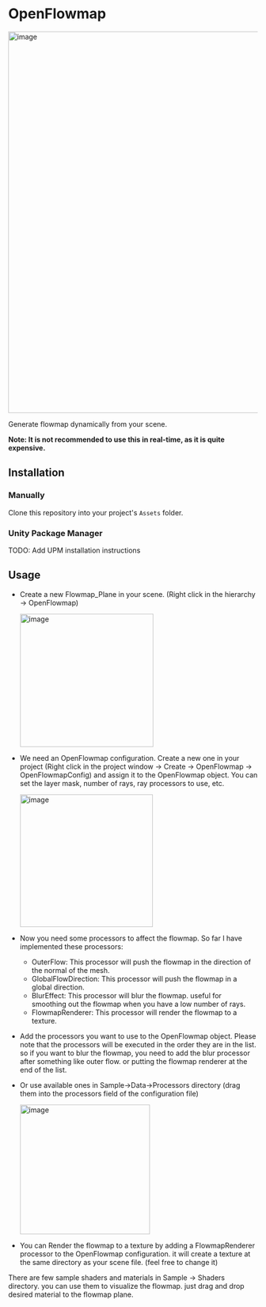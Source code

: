 # OpenFlowmap

<img width="771" alt="image" src="https://github.com/omid3098/OpenFlowMap/assets/6388730/a94c2169-190a-4bd3-9f02-5c2f9037eaa1">


Generate flowmap dynamically from your scene.

**Note: It is not recommended to use this in real-time, as it is quite expensive.**

## Installation

### Manually

Clone this repository into your project's `Assets` folder.

### Unity Package Manager

TODO: Add UPM installation instructions

## Usage

- Create a new Flowmap_Plane in your scene. (Right click in the hierarchy -> OpenFlowmap)

  <img width="269" alt="image" src="https://github.com/omid3098/OpenFlowMap/assets/6388730/3e2ef15a-f0ce-4e36-b625-2c07bef80903">


- We need an OpenFlowmap configuration. Create a new one in your project (Right click in the project window -> Create -> OpenFlowmap -> OpenFlowmapConfig) and assign it to the OpenFlowmap object.
  You can set the layer mask, number of rays, ray processors to use, etc.

  <img width="268" alt="image" src="https://github.com/omid3098/OpenFlowMap/assets/6388730/75bfa26f-5fb3-4492-a554-2ee37ccb769c">


- Now you need some processors to affect the flowmap. So far I have implemented these processors:

  - OuterFlow: This processor will push the flowmap in the direction of the normal of the mesh.
  - GlobalFlowDirection: This processor will push the flowmap in a global direction.
  - BlurEffect: This processor will blur the flowmap. useful for smoothing out the flowmap when you have a low number of rays.
  - FlowmapRenderer: This processor will render the flowmap to a texture.

- Add the processors you want to use to the OpenFlowmap object. Please note that the processors will be executed in the order they are in the list. so if you want to blur the flowmap, you need to add the blur processor after something like outer flow. or putting the flowmap renderer at the end of the list.
- Or use available ones in Sample->Data->Processors directory (drag them into the processors field of the configuration file)

  <img width="262" alt="image" src="https://github.com/omid3098/OpenFlowMap/assets/6388730/2f7a690e-df2a-4584-858a-62ef23da1e8b">



- You can Render the flowmap to a texture by adding a FlowmapRenderer processor to the OpenFlowmap configuration. it will create a texture at the same directory as your scene file. (feel free to change it)

There are few sample shaders and materials in Sample -> Shaders directory. you can use them to visualize the flowmap. just drag and drop desired material to the flowmap plane.
